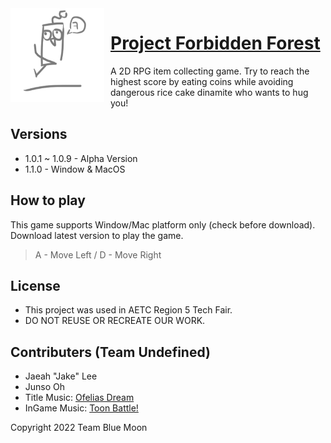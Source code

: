 <img width="150" height="150" align="left" style="float: left; margin: 0 10px 0 0;" alt="TheForbiddenForest" src="https://raw.githubusercontent.com/RuthGyeul/Forbidden-Forest-Resources/main/LmaoIcon.png"> 


# [Project Forbidden Forest](https://github.com/RuthGyeul/Forbidden-Forest-Resources)
A 2D RPG item collecting game. Try to reach the highest score by eating coins while avoiding dangerous rice cake dinamite who wants to hug you!


## Versions
- 1.0.1 ~ 1.0.9 - Alpha Version
- 1.1.0 - Window & MacOS


## How to play
This game supports Window/Mac platform only (check before download). Download latest version to play the game.
> A - Move Left / D - Move Right


## License
- This project was used in AETC Region 5 Tech Fair. 
- DO NOT REUSE OR RECREATE OUR WORK.


## Contributers (Team Undefined)
- Jaeah "Jake" Lee
- Junso Oh
- Title Music: [Ofelias Dream](https://www.bensound.com/royalty-free-music/track/ofelias-dream)
- InGame Music: [Toon Battle!](https://assetstore.unity.com/packages/audio/music/orchestral/free-live-music-journey-across-worlds-205221)

Copyright 2022 Team Blue Moon
